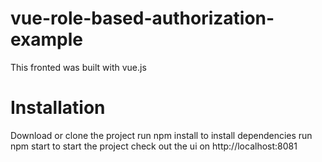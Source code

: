 # vue-role-based-authorization-example

This fronted was built with vue.js

# Installation
Download or clone the project
run npm install to install dependencies
run npm start to start the project
check out the ui on http://localhost:8081
